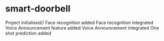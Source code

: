 # smart-doorbell
Project initialised//
Face recognition added
Face recognition integrated
Voice Announcement feature added
Voice Announcement integrated
One shot prediction added
